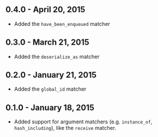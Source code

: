 ## 0.4.0 - April 20, 2015

- Added the `have_been_enqueued` matcher

## 0.3.0 - March 21, 2015

- Added the `deserialize_as` matcher

## 0.2.0 - January 21, 2015

- Added the `global_id` matcher

## 0.1.0 - January 18, 2015

- Added support for argument matchers (e.g. `instance_of`, `hash_including`), like the `receive` matcher.
